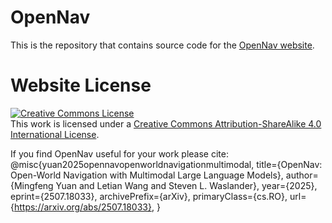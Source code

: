 # OpenNav
This is the repository that contains source code for the [OpenNav website](https://TRAILab.github.io/OpenNav-website/).  



# Website License
<a rel="license" href="http://creativecommons.org/licenses/by-sa/4.0/"><img alt="Creative Commons License" style="border-width:0" src="https://i.creativecommons.org/l/by-sa/4.0/88x31.png" /></a><br />This work is licensed under a <a rel="license" href="http://creativecommons.org/licenses/by-sa/4.0/">Creative Commons Attribution-ShareAlike 4.0 International License</a>.

If you find OpenNav useful for your work please cite:
@misc{yuan2025opennavopenworldnavigationmultimodal,
      title={OpenNav: Open-World Navigation with Multimodal Large Language Models}, 
      author={Mingfeng Yuan and Letian Wang and Steven L. Waslander},
      year={2025},
      eprint={2507.18033},
      archivePrefix={arXiv},
      primaryClass={cs.RO},
      url={https://arxiv.org/abs/2507.18033}, 
}
